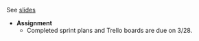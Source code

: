 See [slides](https://docs.google.com/presentation/d/1ygA69_XM0WEt9MDPbMwPViT6pubDJt9h2Zq9775ggu0/edit?usp=sharing)

* **Assignment**
  * Completed sprint plans and Trello boards are due on 3/28.

